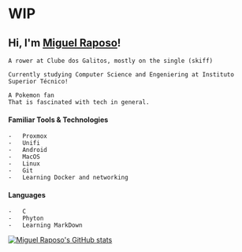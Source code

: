 # WIP
## Hi, I'm [Miguel Raposo](www.github.com/migpovrap)!
    A rower at Clube dos Galitos, mostly on the single (skiff)

    Currently studying Computer Science and Engeniering at Instituto Superior Técnico!

    A Pokemon fan 
    That is fascinated with tech in general.

#### Familiar Tools & Technologies
    -   Proxmox
    -   Unifi
    -   Android
    -   MacOS
    -   Linux
    -   Git
    -   Learning Docker and networking

#### Languages
    -   C
    -   Phyton
    -   Learning MarkDown

[![Miguel Raposo's GitHub stats](https://github-readme-status-migpovrap.vercel.app/api?username=migpovrap)](https://github.com/migpovrap/github-readme-stats)
